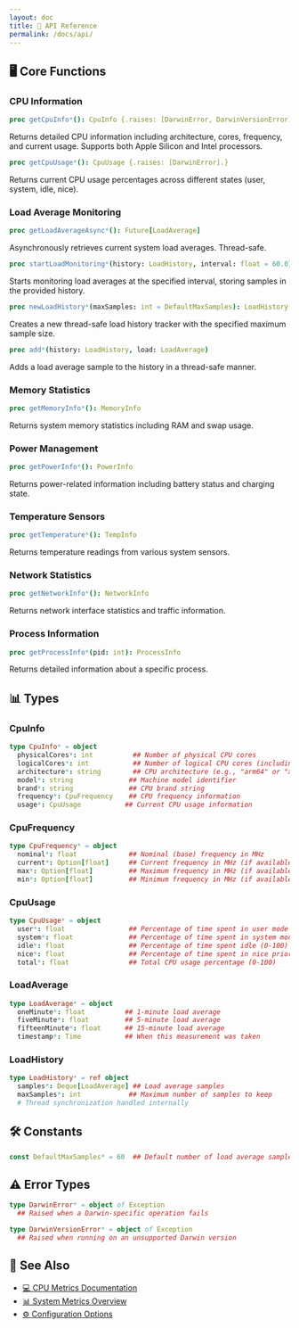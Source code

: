 ```yaml
---
layout: doc
title: 🔌 API Reference
permalink: /docs/api/
---
```


## 🖥️ Core Functions

### CPU Information

```nim
proc getCpuInfo*(): CpuInfo {.raises: [DarwinError, DarwinVersionError].}
```

Returns detailed CPU information including architecture, cores, frequency, and current usage.
Supports both Apple Silicon and Intel processors.

```nim
proc getCpuUsage*(): CpuUsage {.raises: [DarwinError].}
```

Returns current CPU usage percentages across different states (user, system, idle, nice).

### Load Average Monitoring

```nim
proc getLoadAverageAsync*(): Future[LoadAverage]
```

Asynchronously retrieves current system load averages. Thread-safe.

```nim
proc startLoadMonitoring*(history: LoadHistory, interval: float = 60.0): Future[void]
```

Starts monitoring load averages at the specified interval, storing samples in the provided history.

```nim
proc newLoadHistory*(maxSamples: int = DefaultMaxSamples): LoadHistory
```

Creates a new thread-safe load history tracker with the specified maximum sample size.

```nim
proc add*(history: LoadHistory, load: LoadAverage)
```

Adds a load average sample to the history in a thread-safe manner.

### Memory Statistics

```nim
proc getMemoryInfo*(): MemoryInfo
```

Returns system memory statistics including RAM and swap usage.

### Power Management

```nim
proc getPowerInfo*(): PowerInfo
```

Returns power-related information including battery status and charging state.

### Temperature Sensors

```nim
proc getTemperature*(): TempInfo
```

Returns temperature readings from various system sensors.

### Network Statistics

```nim
proc getNetworkInfo*(): NetworkInfo
```

Returns network interface statistics and traffic information.

### Process Information

```nim
proc getProcessInfo*(pid: int): ProcessInfo
```

Returns detailed information about a specific process.

## 📊 Types

### CpuInfo

```nim
type CpuInfo* = object
  physicalCores*: int          ## Number of physical CPU cores
  logicalCores*: int           ## Number of logical CPU cores (including hyperthreading)
  architecture*: string        ## CPU architecture (e.g., "arm64" or "x86_64")
  model*: string              ## Machine model identifier
  brand*: string              ## CPU brand string
  frequency*: CpuFrequency    ## CPU frequency information
  usage*: CpuUsage           ## Current CPU usage information
```

### CpuFrequency

```nim
type CpuFrequency* = object
  nominal*: float             ## Nominal (base) frequency in MHz
  current*: Option[float]     ## Current frequency in MHz (if available)
  max*: Option[float]         ## Maximum frequency in MHz (if available)
  min*: Option[float]         ## Minimum frequency in MHz (if available)
```

### CpuUsage

```nim
type CpuUsage* = object
  user*: float                ## Percentage of time spent in user mode (0-100)
  system*: float              ## Percentage of time spent in system mode (0-100)
  idle*: float                ## Percentage of time spent idle (0-100)
  nice*: float                ## Percentage of time spent in nice priority (0-100)
  total*: float               ## Total CPU usage percentage (0-100)
```

### LoadAverage

```nim
type LoadAverage* = object
  oneMinute*: float          ## 1-minute load average
  fiveMinute*: float         ## 5-minute load average
  fifteenMinute*: float      ## 15-minute load average
  timestamp*: Time           ## When this measurement was taken
```

### LoadHistory

```nim
type LoadHistory* = ref object
  samples*: Deque[LoadAverage] ## Load average samples
  maxSamples*: int            ## Maximum number of samples to keep
  # Thread synchronization handled internally
```

## 🛠️ Constants

```nim
const DefaultMaxSamples* = 60  ## Default number of load average samples to keep
```

## ⚠️ Error Types

```nim
type DarwinError* = object of Exception
  ## Raised when a Darwin-specific operation fails

type DarwinVersionError* = object of Exception
  ## Raised when running on an unsupported Darwin version
```

## 🔗 See Also

- [💻 CPU Metrics Documentation](./cpu.html)
- [📊 System Metrics Overview](./metrics.html)
- [⚙️ Configuration Options](./configuration.html)
